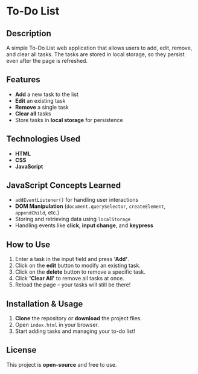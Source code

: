 # To-Do List

## Description
A simple To-Do List web application that allows users to add, edit, remove, and clear all tasks. The tasks are stored in local storage, so they persist even after the page is refreshed.

## Features
- **Add** a new task to the list
- **Edit** an existing task
- **Remove** a single task
- **Clear all** tasks
- Store tasks in **local storage** for persistence

## Technologies Used
- **HTML**
- **CSS**
- **JavaScript**

## JavaScript Concepts Learned
- `addEventListener()` for handling user interactions
- **DOM Manipulation** (`document.querySelector`, `createElement`, `appendChild`, etc.)
- Storing and retrieving data using `localStorage`
- Handling events like **click**, **input change**, and **keypress**

## How to Use
1. Enter a task in the input field and press **'Add'**.
2. Click on the **edit** button to modify an existing task.
3. Click on the **delete** button to remove a specific task.
4. Click **'Clear All'** to remove all tasks at once.
5. Reload the page – your tasks will still be there!

## Installation & Usage
1. **Clone** the repository or **download** the project files.
2. Open `index.html` in your browser.
3. Start adding tasks and managing your to-do list!

## License
This project is **open-source** and free to use.


